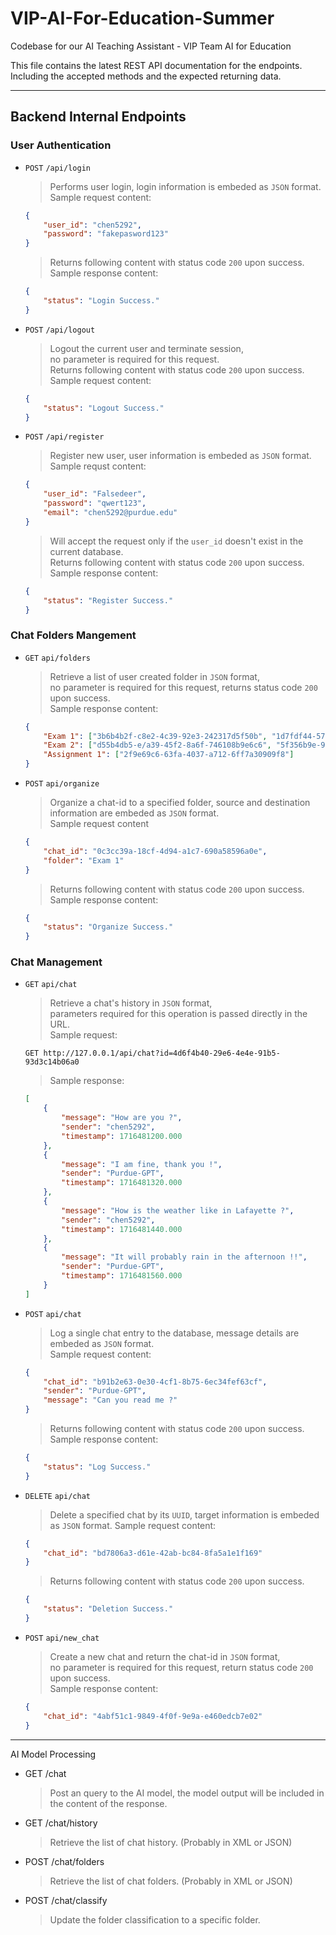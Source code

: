 # VIP-AI-For-Education-Summer

Codebase for our AI Teaching Assistant - VIP Team AI for Education

This file contains the latest REST API documentation for the endpoints.  
Including the accepted methods and the expected returning data.

---

## Backend Internal Endpoints

### User Authentication

- `POST` `/api/login`

    > Performs user login, login information is embeded as `JSON` format.  
    > Sample request content:  
    ```json
    {
        "user_id": "chen5292",
        "password": "fakepasword123"
    }
    ```
    > Returns following content with status code `200` upon success.
    > Sample response content:
    ```json
    {
        "status": "Login Success."
    }
    ```

- `POST` `/api/logout`

    > Logout the current user and terminate session,   
    > no parameter is required for this request.  
    > Returns following content with status code `200` upon success.  
    > Sample request content:  
    ```json
    {
        "status": "Logout Success."
    }
    ```

- `POST` `/api/register`
    
    > Register new user, user information is embeded as `JSON` format.  
    > Sample requst content:
    ```json
    {
        "user_id": "Falsedeer",
        "password": "qwert123",
        "email": "chen5292@purdue.edu"
    }
    ```
    > Will accept the request only if the `user_id` doesn't exist in the current database.  
    > Returns following content with status code `200` upon success.
    > Sample response content:
    ```json
    {
        "status": "Register Success."
    }
    ```

### Chat Folders Mangement

- `GET` `api/folders`

    > Retrieve a list of user created folder in `JSON` format,  
    > no parameter is required for this request, returns status code `200` upon success.  
    > Sample response content:
    ```json
    {
        "Exam 1": ["3b6b4b2f-c8e2-4c39-92e3-242317d5f50b", "1d7fdf44-574a-4476-b124-4f1d896a5e6b"],
        "Exam 2": ["d55b4db5-e/a39-45f2-8a6f-746108b9e6c6", "5f356b9e-9691-4fe3-8fd8-1b70b8dc3b78"],
        "Assignment 1": ["2f9e69c6-63fa-4037-a712-6ff7a30909f8"]
    }
    ```

- `POST` `api/organize`

    > Organize a chat-id to a specified folder, 
    > source and destination information are embeded as `JSON` format.  
    > Sample request content  
    ```json
    {
        "chat_id": "0c3cc39a-18cf-4d94-a1c7-690a58596a0e",
        "folder": "Exam 1"
    }
    ```
    > Returns following content with status code `200` upon success.  
    > Sample response content:  
    ```json
    {
        "status": "Organize Success."
    }
    ```

### Chat Management

- `GET` `api/chat`

    > Retrieve a chat's history in `JSON` format,  
    > parameters required for this operation is passed directly in the URL.  
    > Sample request:  
    ```http
    GET http://127.0.0.1/api/chat?id=4d6f4b40-29e6-4e4e-91b5-93d3c14b06a0
    ```
    > Sample response:  
    ```json
    [
        {
            "message": "How are you ?",
            "sender": "chen5292",
            "timestamp": 1716481200.000
        },
        {
            "message": "I am fine, thank you !",
            "sender": "Purdue-GPT",
            "timestamp": 1716481320.000
        },
        {
            "message": "How is the weather like in Lafayette ?",
            "sender": "chen5292",
            "timestamp": 1716481440.000
        },
        {
            "message": "It will probably rain in the afternoon !!",
            "sender": "Purdue-GPT",
            "timestamp": 1716481560.000
        }
    ]
    ```

- `POST` `api/chat`

    > Log a single chat entry to the database, message details are embeded as `JSON` format.  
    > Sample request content:
    ```json
    {
        "chat_id": "b91b2e63-0e30-4cf1-8b75-6ec34fef63cf",
        "sender": "Purdue-GPT",
        "message": "Can you read me ?"
    }
    ``` 
    > Returns following content with status code `200` upon success.  
    > Sample response content:  
    ```json
    {
        "status": "Log Success."
    }
    ```


- `DELETE` `api/chat`

    > Delete a specified chat by its `UUID`, target information is embeded as `JSON` format.
    > Sample request content:
    ```json
    {
        "chat_id": "bd7806a3-d61e-42ab-bc84-8fa5a1e1f169"
    }
    ```
    > Returns following content with status code `200` upon success.  
    ```json
    {
        "status": "Deletion Success."
    }
    ```

- `POST` `api/new_chat`

    > Create a new chat and return the chat-id in `JSON` format,  
    > no parameter is required for this request, return status code `200` upon success.  
    > Sample response content:  
    ```json
    {
        "chat_id": "4abf51c1-9849-4f0f-9e9a-e460edcb7e02"
    }
    ```

---

AI Model Processing
- GET /chat
    > Post an query to the AI model, the model output will be included in the content of the response.
- GET /chat/history
    > Retrieve the list of chat history. (Probably in XML or JSON)
- POST /chat/folders
    > Retrieve the list of chat folders. (Probably in XML or JSON)
- POST /chat/classify
    > Update the folder classification to a specific folder.

